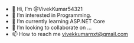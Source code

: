 - 👋 Hi, I’m @VivekKumar54321
- 👀 I’m interested in Programming.
- 🌱 I’m currently learning ASP.NET Core 
- 💞️ I’m looking to collaborate on ...
- 📫 How to reach me vivekkumarnxt@gmail.com

<!---
VivekKumar54321/VivekKumar54321 is a ✨ special ✨ repository because its `README.md` (this file) appears on your GitHub profile.
You can click the Preview link to take a look at your changes.
--->
